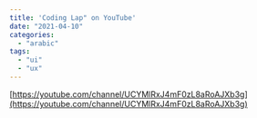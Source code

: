 ```yaml
---
title: 'Coding Lap" on YouTube'
date: "2021-04-10"
categories:
  - "arabic"
tags:
  - "ui"
  - "ux"
---
```


[https://youtube.com/channel/UCYMlRxJ4mF0zL8aRoAJXb3g](https://youtube.com/channel/UCYMlRxJ4mF0zL8aRoAJXb3g)
